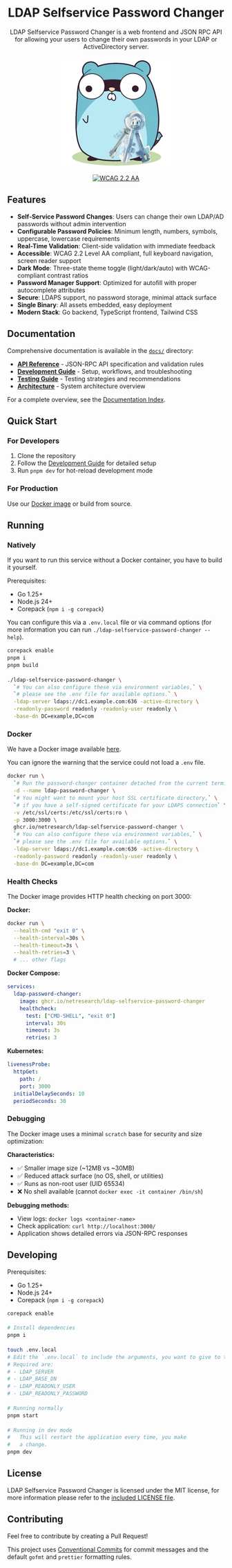 <div align=center>
  <h1>LDAP Selfservice Password Changer</h1>

<span>LDAP Selfservice Password Changer is a web frontend and JSON RPC API for allowing your users to change their own passwords in your LDAP or ActiveDirectory server.</span>

  <img src="./internal/web/static/logo.webp" height="256">

[![WCAG 2.2 AA](https://img.shields.io/badge/WCAG%202.2-AA%20Compliant-brightgreen?style=flat-square)](https://www.w3.org/WAI/WCAG22/quickref/?currentsidebar=%23col_customize&levels=aaa)

</div>

## Features

- **Self-Service Password Changes**: Users can change their own LDAP/AD passwords without admin intervention
- **Configurable Password Policies**: Minimum length, numbers, symbols, uppercase, lowercase requirements
- **Real-Time Validation**: Client-side validation with immediate feedback
- **Accessible**: WCAG 2.2 Level AA compliant, full keyboard navigation, screen reader support
- **Dark Mode**: Three-state theme toggle (light/dark/auto) with WCAG-compliant contrast ratios
- **Password Manager Support**: Optimized for autofill with proper autocomplete attributes
- **Secure**: LDAPS support, no password storage, minimal attack surface
- **Single Binary**: All assets embedded, easy deployment
- **Modern Stack**: Go backend, TypeScript frontend, Tailwind CSS

## Documentation

Comprehensive documentation is available in the [`docs/`](docs/) directory:

- **[API Reference](docs/api-reference.md)** - JSON-RPC API specification and validation rules
- **[Development Guide](docs/development-guide.md)** - Setup, workflows, and troubleshooting
- **[Testing Guide](docs/testing-guide.md)** - Testing strategies and recommendations
- **[Architecture](docs/architecture.md)** - System architecture overview

For a complete overview, see the [Documentation Index](docs/README.md).

## Quick Start

### For Developers

1. Clone the repository
2. Follow the [Development Guide](docs/development-guide.md) for detailed setup
3. Run `pnpm dev` for hot-reload development mode

### For Production

Use our [Docker image](https://github.com/netresearch/ldap-selfservice-password-changer/pkgs/container/ldap-selfservice-password-changer) or build from source.

## Running

### Natively

If you want to run this service without a Docker container, you have to build it yourself.

Prerequisites:

- Go 1.25+
- Node.js 24+
- Corepack (`npm i -g corepack`)

You can configure this via a `.env.local` file or via command options (for more information you can run `./ldap-selfservice-password-changer --help`).

<!-- Multiline comment idea taken from https://stackoverflow.com/a/12797512 -->

```bash
corepack enable
pnpm i
pnpm build

./ldap-selfservice-password-changer \
  `# You can also configure these via environment variables,` \
  `# please see the .env file for available options.` \
  -ldap-server ldaps://dc1.example.com:636 -active-directory \
  -readonly-password readonly -readonly-user readonly \
  -base-dn DC=example,DC=com
```

### Docker

We have a Docker image available [here](https://github.com/netresearch/ldap-selfservice-password-changer/pkgs/container/ldap-selfservice-password-changer).

You can ignore the warning that the service could not load a `.env` file.

<!-- Multiline comment idea taken from https://stackoverflow.com/a/12797512 -->

```bash
docker run \
  `# Run the password-changer container detached from the current terminal` \
  -d --name ldap-password-changer \
  `# You might want to mount your host SSL certificate directory,` \
  `# if you have a self-signed certificate for your LDAPS connection` \
  -v /etc/ssl/certs:/etc/ssl/certs:ro \
  -p 3000:3000 \
  ghcr.io/netresearch/ldap-selfservice-password-changer \
  `# You can also configure these via environment variables,` \
  `# please see the .env file for available options.` \
  -ldap-server ldaps://dc1.example.com:636 -active-directory \
  -readonly-password readonly -readonly-user readonly \
  -base-dn DC=example,DC=com
```

### Health Checks

The Docker image provides HTTP health checking on port 3000:

**Docker:**

```bash
docker run \
  --health-cmd "exit 0" \
  --health-interval=30s \
  --health-timeout=3s \
  --health-retries=3 \
  # ... other flags
```

**Docker Compose:**

```yaml
services:
  ldap-password-changer:
    image: ghcr.io/netresearch/ldap-selfservice-password-changer
    healthcheck:
      test: ["CMD-SHELL", "exit 0"]
      interval: 30s
      timeout: 3s
      retries: 3
```

**Kubernetes:**

```yaml
livenessProbe:
  httpGet:
    path: /
    port: 3000
  initialDelaySeconds: 10
  periodSeconds: 30
```

### Debugging

The Docker image uses a minimal `scratch` base for security and size optimization:

**Characteristics:**

- ✅ Smaller image size (~12MB vs ~30MB)
- ✅ Reduced attack surface (no OS, shell, or utilities)
- ✅ Runs as non-root user (UID 65534)
- ❌ No shell available (cannot `docker exec -it container /bin/sh`)

**Debugging methods:**

- View logs: `docker logs <container-name>`
- Check application: `curl http://localhost:3000/`
- Application shows detailed errors via JSON-RPC responses

## Developing

Prerequisites:

- Go 1.25+
- Node.js 24+
- Corepack (`npm i -g corepack`)

```bash
corepack enable

# Install dependencies
pnpm i

touch .env.local
# Edit the `.env.local` to include the arguments, you want to give to the application.
# Required are:
# - LDAP_SERVER
# - LDAP_BASE_DN
# - LDAP_READONLY_USER
# - LDAP_READONLY_PASSWORD

# Running normally
pnpm start

# Running in dev mode
#   This will restart the application every time, you make
#   a change.
pnpm dev
```

## License

LDAP Selfservice Password Changer is licensed under the MIT license, for more information please refer to the [included LICENSE file](LICENSE).

## Contributing

Feel free to contribute by creating a Pull Request!

This project uses [Conventional Commits](https://www.conventionalcommits.org/en/v1.0.0/) for commit messages and the default `gofmt` and `prettier` formatting rules.

